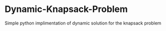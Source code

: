 # Dynamic-Knapsack-Problem
Simple python implimentation of dynamic solution for the knapsack problem
